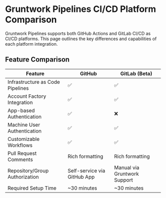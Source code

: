# Gruntwork Pipelines CI/CD Platform Comparison

Gruntwork Pipelines supports both GitHub Actions and GitLab CI/CD as CI/CD platforms. This page outlines the key differences and capabilities of each platform integration.

## Feature Comparison

| Feature                          | GitHub                      | GitLab (Beta)                |
| -------------------------------- | --------------------------- | ---------------------------- |
| Infrastructure as Code Pipelines | ✅                           | ✅                            |
| Account Factory Integration      | ✅                           | ✅                            |
| App-based Authentication         | ✅                           | ❌                            |
| Machine User Authentication      | ✅                           | ✅                            |
| Customizable Workflows           | ✅                           | ✅                            |
| Pull Request Comments            | Rich formatting             | Rich formatting              |
| Repository/Group Authorization   | Self-service via GitHub App | Manual via Gruntwork Support |
| Required Setup Time              | ~30 minutes                 | ~30 minutes                  |

